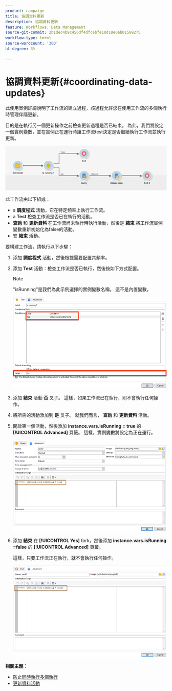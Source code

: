 ```yaml
---
product: campaign
title: 協調資料更新
description: 協調資料更新
feature: Workflows, Data Management
source-git-commit: 2b1dec4b9c456df4dfcebfe10d18e0ab01599275
workflow-type: tm+mt
source-wordcount: '300'
ht-degree: 3%

---
```


# 協調資料更新{#coordinating-data-updates}



此使用案例詳細說明了工作流的建立過程，該過程允許您在使用工作流的多個執行時管理伴隨更新。

目的是在執行另一個更新操作之前檢查更新過程是否已結束。 為此，我們將設定一個實例變數，並在實例正在運行時讓工作流test決定是否繼續執行工作流並執行更新。

![](assets/uc_dataupdate_wkf.png)

此工作流由以下組成：

* a **調度程式** 活動，它在特定頻率上執行工作流。
* a **Test** 檢查工作流是否已在執行的活動。
* **查詢** 和 **更新資料** 在工作流尚未執行時執行活動，然後是 **結束** 將工作流實例變數重新初始化為false的活動。
* 安 **結束** 活動。

要構建工作流，請執行以下步驟：

1. 添加 **調度程式** 活動，然後根據需要配置其頻率。
1. 添加 **Test** 活動：檢查工作流是否已執行，然後按如下方式配置。

   >[!NOTE]
   >
   >&quot;isRunning&quot;是我們為此示例選擇的實例變數名稱。 這不是內置變數。

   ![](assets/uc_dataupdate_test.png)

1. 添加 **結束** 活動 **否** 叉子。 這樣，如果工作流已在執行，則不會執行任何操作。
1. 將所需的活動添加到 **是** 叉子。 就我們而言， **查詢** 和 **更新資料** 活動。
1. 開啟第一個活動，然後添加 **instance.vars.isRunning = true** 的 **[!UICONTROL Advanced]** 頁籤。 這樣，實例變數將設定為正在運行。

   ![](assets/uc_dataupdate_query.png)

1. 添加 **結束** 在 **[!UICONTROL Yes]** fork，然後添加 **instance.vars.isRunning =false** 的 **[!UICONTROL Advanced]** 頁籤。

   這樣，只要工作流正在執行，就不會執行任何操作。

   ![](assets/uc_dataupdate_end.png)

**相關主題：**

* [防止同時執行多個執行](monitor-workflow-execution.md#preventing-simultaneous-multiple-executions)
* [更新資料活動](update-data.md)
